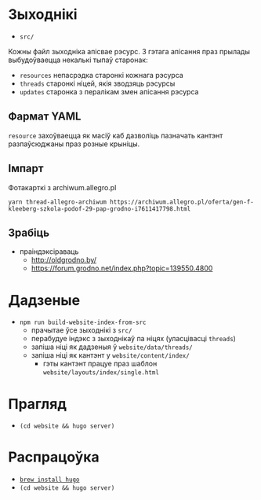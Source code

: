 # Зыходнікі

- `src/`

Кожны файл зыходніка апісвае рэсурс. З гэтага апісання праз прылады выбудоўваецца некалькі тыпаў старонак:

- `resources` непасрэдка старонкі кожнага рэсурса
- `threads` старонкі ніцей, якія зводзяць рэсурсы
- `updates` старонка з пералікам змен апісання рэсурса

## Фармат YAML

`resource` захоўваецца як масіў каб дазволіць пазначать кантэнт разпаўсюджаны праз розные крыніцы.

## Імпарт

Фотакарткі з archiwum.allegro.pl

`yarn thread-allegro-archiwum https://archiwum.allegro.pl/oferta/gen-f-kleeberg-szkola-podof-29-pap-grodno-i7611417798.html`

## Зрабіць

- праіндэксіраваць
  - http://oldgrodno.by/
  - https://forum.grodno.net/index.php?topic=139550.4800

# Дадзеные

- `npm run build-website-index-from-src`
  - прачытае ўсе зыходнікі з `src/`
  - перабудуе індэкс з зыходнікаў па ніцях (уласцівасці `threads`)
  - запіша ніці як дадзеныя ў `website/data/threads/`
  - запіша ніці як кантэнт у `website/content/index/`
    - гэты кантэнт працуе праз шаблон `website/layouts/index/single.html`

# Прагляд

- `(cd website && hugo server)`

# Распрацоўка

- [`brew install hugo`](https://gohugo.io/getting-started/installing/)
- `(cd website && hugo server)`
